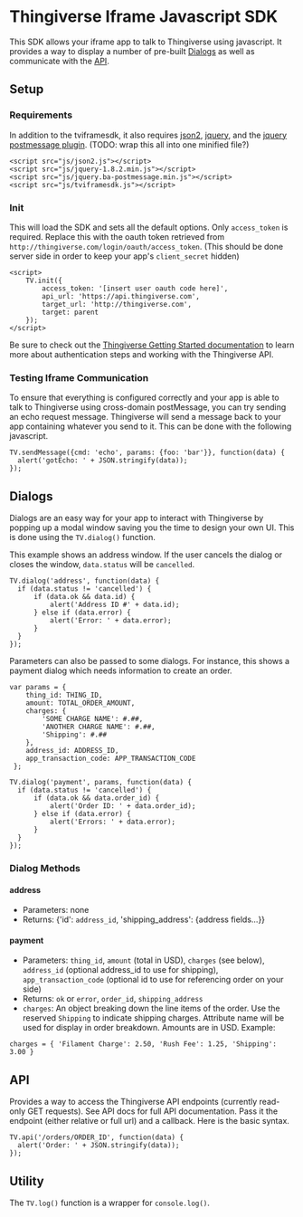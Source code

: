 Thingiverse Iframe Javascript SDK
=================================

This SDK allows your iframe app to talk to Thingiverse using javascript. It provides a way to display a number of pre-built [Dialogs](#dialogs) as well as communicate with the [API](#api).

Setup
-----

### Requirements

In addition to the tviframesdk, it also requires [json2](https://github.com/douglascrockford/JSON-js), [jquery](http://jquery.com/), and the [jquery postmessage plugin](https://github.com/cowboy/jquery-postmessage). (TODO: wrap this all into one minified file?)

    <script src="js/json2.js"></script>
    <script src="js/jquery-1.8.2.min.js"></script>
    <script src="js/jquery.ba-postmessage.min.js"></script>
    <script src="js/tviframesdk.js"></script>

### Init

This will load the SDK and sets all the default options. Only `access_token` is required. Replace this with the oauth token retrieved from `http://thingiverse.com/login/oauth/access_token`. (This should be done server side in order to keep your app's `client_secret` hidden)

    <script>
        TV.init({
            access_token: '[insert user oauth code here]',
            api_url: 'https://api.thingiverse.com',
            target_url: 'http://thingiverse.com',
            target: parent
        });
    </script>

Be sure to check out the [Thingiverse Getting Started documentation](http://www.thingiverse.com/developers/getting-started) to learn more about authentication steps and working with the Thingiverse API.

### Testing Iframe Communication

To ensure that everything is configured correctly and your app is able to talk to Thingiverse using cross-domain postMessage, you can try sending an echo request message. Thingiverse will send a message back to your app containing whatever you send to it. This can be done with the following javascript.

    TV.sendMessage({cmd: 'echo', params: {foo: 'bar'}}, function(data) {
      alert('gotEcho: ' + JSON.stringify(data));
    });

Dialogs
-------

Dialogs are an easy way for your app to interact with Thingiverse by popping up a modal window saving you the time to design your own UI. This is done using the `TV.dialog()` function.

This example shows an address window. If the user cancels the dialog or closes the window, `data.status` will be `cancelled`.

    TV.dialog('address', function(data) {
      if (data.status != 'cancelled') {
          if (data.ok && data.id) {
              alert('Address ID #' + data.id);
          } else if (data.error) {
              alert('Error: ' + data.error);
          }
      }
    });

Parameters can also be passed to some dialogs. For instance, this shows a payment dialog which needs information to create an order.
    
    var params = {
        thing_id: THING_ID,
        amount: TOTAL_ORDER_AMOUNT,
        charges: {
            'SOME CHARGE NAME': #.##,
            'ANOTHER CHARGE NAME': #.##,
            'Shipping': #.##
        },
        address_id: ADDRESS_ID,
        app_transaction_code: APP_TRANSACTION_CODE
     };
    
    TV.dialog('payment', params, function(data) {
      if (data.status != 'cancelled') {
          if (data.ok && data.order_id) {
              alert('Order ID: ' + data.order_id);
          } else if (data.error) {
              alert('Errors: ' + data.error);
          }
      }
    });

### Dialog Methods

#### address

* Parameters: none
* Returns: {'id': `address_id`, 'shipping_address': {address fields...}}

#### payment

* Parameters: `thing_id`, `amount` (total in USD), `charges` (see below), `address_id` (optional address_id to use for shipping), `app_transaction_code` (optional id to use for referencing order on your side)
* Returns: `ok` or `error`, `order_id`, `shipping_address`
* `charges`: An object breaking down the line items of the order. Use the reserved `Shipping` to indicate shipping charges. Attribute name will be used for display in order breakdown. Amounts are in USD. Example:

`charges = {
    'Filament Charge': 2.50,
    'Rush Fee': 1.25,
    'Shipping': 3.00
}`

API
---

Provides a way to access the Thingiverse API endpoints (currently read-only GET requests). See API docs for full API documentation. Pass it the endpoint (either relative or full url) and a callback. Here is the basic syntax.

    TV.api('/orders/ORDER_ID', function(data) {
      alert('Order: ' + JSON.stringify(data));
    });

Utility
-------

The `TV.log()` function is a wrapper for `console.log()`.
